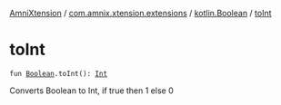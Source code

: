 [AmniXtension](../../index.md) / [com.amnix.xtension.extensions](../index.md) / [kotlin.Boolean](index.md) / [toInt](./to-int.md)

# toInt

`fun `[`Boolean`](https://kotlinlang.org/api/latest/jvm/stdlib/kotlin/-boolean/index.html)`.toInt(): `[`Int`](https://kotlinlang.org/api/latest/jvm/stdlib/kotlin/-int/index.html)

Converts Boolean to Int, if true then 1 else 0


